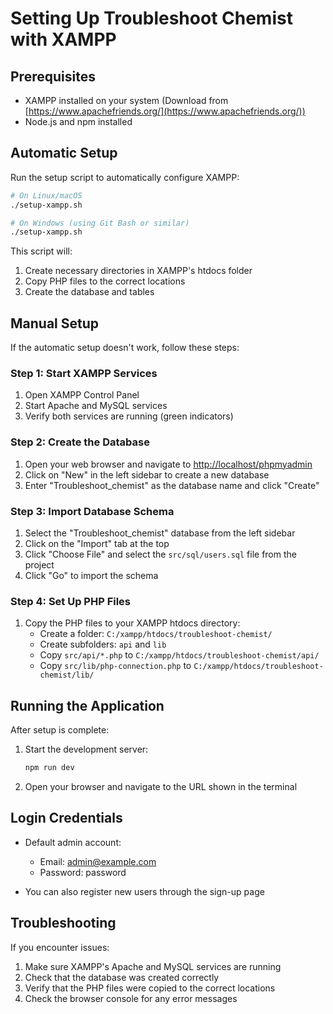 # Setting Up Troubleshoot Chemist with XAMPP

## Prerequisites

- XAMPP installed on your system (Download from [https://www.apachefriends.org/](https://www.apachefriends.org/))
- Node.js and npm installed

## Automatic Setup

Run the setup script to automatically configure XAMPP:

```bash
# On Linux/macOS
./setup-xampp.sh

# On Windows (using Git Bash or similar)
./setup-xampp.sh
```

This script will:
1. Create necessary directories in XAMPP's htdocs folder
2. Copy PHP files to the correct locations
3. Create the database and tables

## Manual Setup

If the automatic setup doesn't work, follow these steps:

### Step 1: Start XAMPP Services

1. Open XAMPP Control Panel
2. Start Apache and MySQL services
3. Verify both services are running (green indicators)

### Step 2: Create the Database

1. Open your web browser and navigate to [http://localhost/phpmyadmin](http://localhost/phpmyadmin)
2. Click on "New" in the left sidebar to create a new database
3. Enter "Troubleshoot_chemist" as the database name and click "Create"

### Step 3: Import Database Schema

1. Select the "Troubleshoot_chemist" database from the left sidebar
2. Click on the "Import" tab at the top
3. Click "Choose File" and select the `src/sql/users.sql` file from the project
4. Click "Go" to import the schema

### Step 4: Set Up PHP Files

1. Copy the PHP files to your XAMPP htdocs directory:
   - Create a folder: `C:/xampp/htdocs/troubleshoot-chemist/`
   - Create subfolders: `api` and `lib`
   - Copy `src/api/*.php` to `C:/xampp/htdocs/troubleshoot-chemist/api/`
   - Copy `src/lib/php-connection.php` to `C:/xampp/htdocs/troubleshoot-chemist/lib/`

## Running the Application

After setup is complete:

1. Start the development server:
   ```bash
   npm run dev
   ```

2. Open your browser and navigate to the URL shown in the terminal

## Login Credentials

- Default admin account:
  - Email: admin@example.com
  - Password: password

- You can also register new users through the sign-up page

## Troubleshooting

If you encounter issues:

1. Make sure XAMPP's Apache and MySQL services are running
2. Check that the database was created correctly
3. Verify that the PHP files were copied to the correct locations
4. Check the browser console for any error messages
